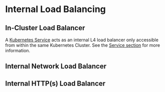 # Internal Load Balancing

## In-Cluster Load Balancer

A [Kubernetes Service](../service.md#service) acts as an internal L4 load balancer only accessible from within the same Kubernetes Cluster. See the [Service section](../service.md#service) for more information.

## Internal Network Load Balancer

## Internal HTTP\(s\) Load Balancer

